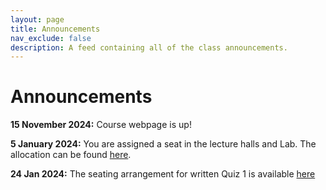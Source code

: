 ```yaml
---
layout: page
title: Announcements
nav_exclude: false
description: A feed containing all of the class announcements.
---
```


# Announcements

**15 November 2024:** Course webpage is up!

**5 January 2024:** You are assigned a seat in the lecture halls and Lab. The allocation can be found [here](https://docs.google.com/spreadsheets/d/1yD9Cbe8Lr0kuHW5TTdL6Hk8KJlX5oyzfxPXwwvEtTVc/edit?usp=sharing). 

**24 Jan 2024:** The seating arrangement for written Quiz 1 is available [here](https://docs.google.com/spreadsheets/d/11r6YwVLhuHFLAqIsaZxLE6G91KEbpIu6NoycdU2x-oo/edit?usp=sharing)
